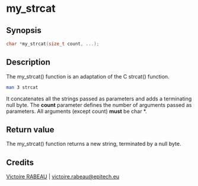# my_strcat

## Synopsis
```c
char *my_strcat(size_t count, ...);
```
## Description
The my_strcat() function is an adaptation of the C strcat() function.
``` bash
man 3 strcat
```
It concatenates all the strings passed as parameters and adds a terminating null byte.
The __count__ parameter defines the number of arguments passed as parameters.
All arguments (except count) **must** be char *.

## Return value
The my_strcat() function returns a new string, terminated by a null byte.

## Credits
[Victoire RABEAU](https://github.com/Victoire-Rabeau) | <victoire.rabeau@epitech.eu>